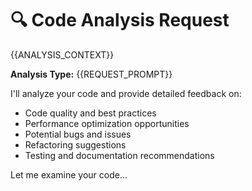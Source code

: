 # 🔍 Code Analysis Request

{{ANALYSIS_CONTEXT}}

**Analysis Type:** {{REQUEST_PROMPT}}

I'll analyze your code and provide detailed feedback on:
- Code quality and best practices
- Performance optimization opportunities
- Potential bugs and issues
- Refactoring suggestions
- Testing and documentation recommendations

Let me examine your code...
